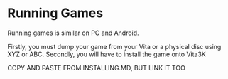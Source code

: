 # Running Games

Running games is similar on PC and Android.

Firstly, you must dump your game from your Vita or a physical disc using XYZ or ABC.
Secondly, you will have to install the game onto Vita3K


COPY AND PASTE FROM INSTALLING.MD, BUT LINK IT TOO
